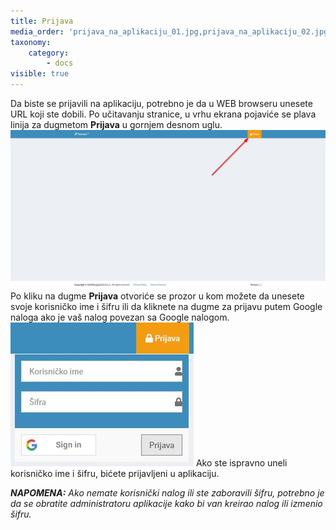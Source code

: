 ```yaml
---
title: Prijava
media_order: 'prijava_na_aplikaciju_01.jpg,prijava_na_aplikaciju_02.jpg'
taxonomy:
    category:
        - docs
visible: true
---
```


Da biste se prijavili na aplikaciju, potrebno je da u WEB browseru unesete URL koji ste dobili. Po učitavanju stranice, u vrhu ekrana pojaviće se plava linija za dugmetom **Prijava** u gornjem desnom uglu.
![](prijava_na_aplikaciju_01.jpg?lightbox=1024,768&resize=500,400)
Po kliku na dugme **Prijava** otvoriće se prozor u kom možete da unesete svoje korisničko ime i šifru ili da kliknete na dugme za prijavu putem Google naloga ako je vaš nalog povezan sa Google nalogom.
![](prijava_na_aplikaciju_02.jpg)
Ako ste ispravno uneli korisničko ime i šifru, bićete prijavljeni u aplikaciju.

_**NAPOMENA:** Ako nemate korisnički nalog ili ste zaboravili šifru, potrebno je da se obratite administratoru aplikacije kako bi van kreirao nalog ili izmenio šifru._